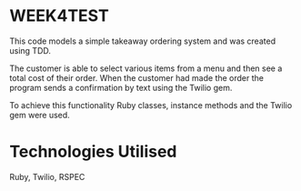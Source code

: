 WEEK4TEST
=========

This code models a simple takeaway ordering system and was created using TDD.  

The customer is able to select various items from a menu and then see a total cost of their order.  When the customer had made the 
order the program sends a confirmation by text using the Twilio gem.  

To achieve this functionality Ruby classes, instance methods and the Twilio gem were used.  


Technologies Utilised
=====================

Ruby, Twilio, RSPEC
